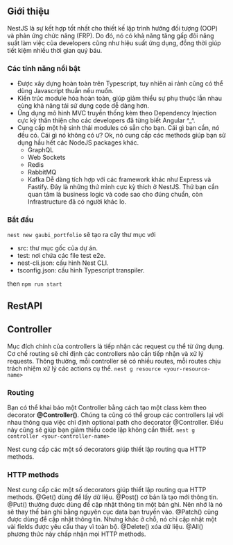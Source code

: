 ## Giới thiệu
NestJS là sự kết hợp tốt nhất cho thiết kế lập trình hướng đối tượng (OOP) và phản ứng chức năng (FRP). 
Do đó, nó có khả năng tăng gấp đôi năng suất làm việc của developers cũng như hiệu suất ứng dụng, 
đồng thời giúp tiết kiệm nhiều thời gian quý báu.

### Các tính năng nổi bật
* Được xây dựng hoàn toàn trên Typescript, tuy nhiên ai rảnh cũng có thể dùng Javascript thuần nếu muốn.
* Kiến trúc module hóa hoàn toàn, giúp giảm thiểu sự phụ thuộc lẫn nhau cùng khả năng tái sử dụng code dễ dàng hơn.
* Ứng dụng mô hình MVC truyền thống kèm theo Dependency Injection cực kỳ thân thiện cho các developers đã từng biết Angular ^_^.
* Cung cấp một hệ sinh thái modules có sẵn cho bạn. Cái gì bạn cần, nó đều có. Cái gì nó không có ư? Ok, nó cung cấp các methods giúp bạn sử dụng hầu hết các NodeJS packages khác.
    * GraphQL
    * Web Sockets
    * Redis
    * RabbitMQ
    * Kafka
Dễ dàng tích hợp với các framework khác như Express và Fastify.
Đây là những thứ mình cực kỳ thích ở NestJS. Thứ bạn cần quan tâm là business logic và code sao cho đúng chuẩn, còn Infrastructure đã có người khác lo.

### Bắt đầu
`nest new gaubi_portfolio` sẽ tạo ra cây thư mục với
* src: thư mục gốc của dự án.
* test: nơi chứa các file test e2e.
* nest-cli.json: cấu hình Nest CLI.
* tsconfig.json: cấu hình Typescript transpiler.

then `npm run start`

## RestAPI

## Controller
Mục đích chính của controllers là tiếp nhận các request cụ thể từ ứng dụng. Cơ chế routing sẽ chỉ định các controllers nào cần tiếp nhận và xử lý requests. Thông thường, mỗi controller sẽ có nhiều routes, mỗi routes chịu trách nhiệm xử lý các actions cụ thể.
`nest g resource <your-resource-name>`

### Routing
Bạn có thể khai báo một Controller bằng cách tạo một class kèm theo decorator **@Controller()**. Chúng ta cũng có thể group các controllers lại với nhau thông qua việc chỉ định optional path cho decorator @Controller. Điều này cũng sẽ giúp bạn giảm thiểu code lặp không cần thiết.
`nest g controller <your-controller-name>`

Nest cung cấp các một số decorators giúp thiết lập routing qua HTTP methods.

### HTTP methods
Nest cung cấp các một số decorators giúp thiết lập routing qua HTTP methods.
@Get() dùng để lấy dữ liệu.
@Post() cơ bản là tạo mới thông tin.
@Put() thường được dùng để cập nhật thông tin một bản ghi. Nên nhớ là nó sẽ thay thế bản ghi bằng nguyên cục data bạn truyền vào.
@Patch() cũng được dùng để cập nhật thông tin. Nhưng khác ở chỗ, nó chỉ cập nhật một vài fields được yêu cầu thay vì toàn bộ.
@Delete() xóa dữ liệu.
@All() phương thức này chấp nhận mọi HTTP methods. 